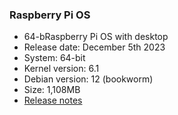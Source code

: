 ### Raspberry Pi OS
- 64-bRaspberry Pi OS with desktop
- Release date: December 5th 2023
- System: 64-bit
- Kernel version: 6.1
- Debian version: 12 (bookworm)
- Size: 1,108MB
- [Release notes](https://downloads.raspberrypi.com/raspios_arm64/release_notes.txt?_gl=1*1tazfhq*_ga*NTI2NzYwNzY0LjE3MDcwNDUzMzc.*_ga_22FD70LWDS*MTcwNzA0NTMzOS4xLjEuMTcwNzA0NTQ0Ny4wLjAuMA..)
